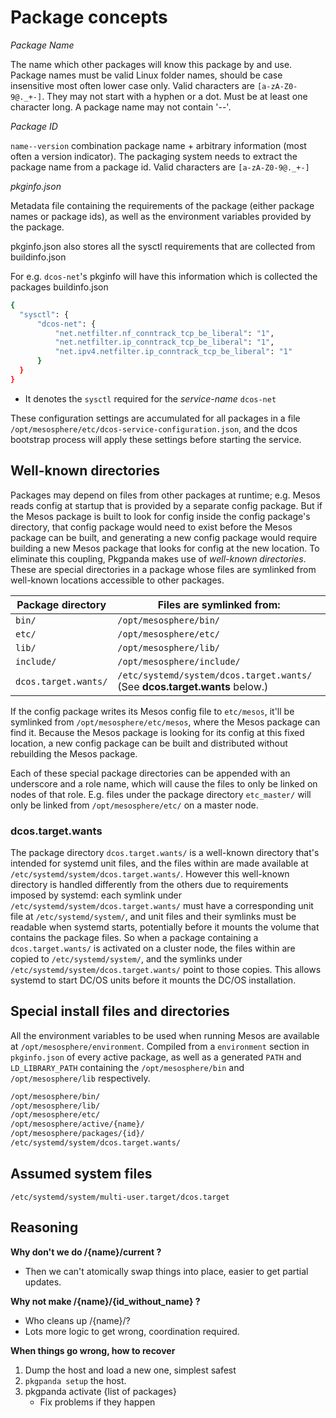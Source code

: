 # Package concepts

*Package Name*

The name which other packages will know this package by and use. Package names must be valid Linux folder names, should
be case insensitive most often lower case only. Valid characters are `[a-zA-Z0-9@._+-]`. They may not start with a hyphen
or a dot. Must be at least one character long. A package name may not contain '--'.

*Package ID*

`name--version` combination package name + arbitrary information (most often a version indicator). The packaging system needs to extract the package name from a package id. Valid characters are `[a-zA-Z0-9@._+-]`

*pkginfo.json*

Metadata file containing the requirements of the package (either package names or package ids), as well as the
environment variables provided by the package.

pkginfo.json also stores all the sysctl requirements that are collected from buildinfo.json

For e.g. `dcos-net`'s pkginfo will have this information which is collected the packages buildinfo.json

```bash
{
  "sysctl": {
      "dcos-net": {
          "net.netfilter.nf_conntrack_tcp_be_liberal": "1",
          "net.netfilter.ip_conntrack_tcp_be_liberal": "1",
          "net.ipv4.netfilter.ip_conntrack_tcp_be_liberal": "1"
      }
  }
}
```

* It denotes the `sysctl` required for the *service-name* `dcos-net`

These configuration settings are accumulated for all packages in a file
`/opt/mesosphere/etc/dcos-service-configuration.json`, and the dcos bootstrap process will apply these settings before
starting the service.

## Well-known directories

Packages may depend on files from other packages at runtime; e.g. Mesos reads config at startup that is provided by a
separate config package. But if the Mesos package is built to look for config inside the config package's directory,
that config package would need to exist before the Mesos package can be built, and generating a new config package
would require building a new Mesos package that looks for config at the new location. To eliminate this coupling,
Pkgpanda makes use of *well-known directories*. These are special directories in a package whose files are symlinked
from well-known locations accessible to other packages.

Package directory    | Files are symlinked from:
-------------------- | -------------------------
`bin/`               | `/opt/mesosphere/bin/`
`etc/`               | `/opt/mesosphere/etc/`
`lib/`               | `/opt/mesosphere/lib/`
`include/`           | `/opt/mesosphere/include/`
`dcos.target.wants/` | `/etc/systemd/system/dcos.target.wants/` (See **dcos.target.wants** below.)

If the config package writes its Mesos config file to `etc/mesos`, it'll be symlinked from `/opt/mesosphere/etc/mesos`,
where the Mesos package can find it. Because the Mesos package is looking for its config at this fixed location, a new
config package can be built and distributed without rebuilding the Mesos package.

Each of these special package directories can be appended with an underscore and a role name, which will cause the
files to only be linked on nodes of that role. E.g. files under the package directory `etc_master/` will only be linked
from `/opt/mesosphere/etc/` on a master node.

### dcos.target.wants

The package directory `dcos.target.wants/` is a well-known directory that's intended for systemd unit files, and the
files within are made available at `/etc/systemd/system/dcos.target.wants/`. However this well-known directory is
handled differently from the others due to requirements imposed by systemd: each symlink under
`/etc/systemd/system/dcos.target.wants/` must have a corresponding unit file at `/etc/systemd/system/`, and unit files
and their symlinks must be readable when systemd starts, potentially before it mounts the volume that contains the
package files. So when a package containing a `dcos.target.wants/` is activated on a cluster node, the files within are
copied to `/etc/systemd/system/`, and the symlinks under `/etc/systemd/system/dcos.target.wants/` point to those
copies. This allows systemd to start DC/OS units before it mounts the DC/OS installation.

## Special install files and directories

All the environment variables to be used when running Mesos are available at `/opt/mesosphere/environment`. Compiled
from a `environment` section in `pkginfo.json` of every active package, as well as a generated `PATH` and
`LD_LIBRARY_PATH` containing the `/opt/mesosphere/bin` and `/opt/mesosphere/lib` respectively.


```bash
/opt/mesosphere/bin/
/opt/mesosphere/lib/
/opt/mesosphere/etc/
/opt/mesosphere/active/{name}/
/opt/mesosphere/packages/{id}/
/etc/systemd/system/dcos.target.wants/
```

## Assumed system files

`/etc/systemd/system/multi-user.target/dcos.target`

## Reasoning

**Why don't we do /{name}/current ?**

  - Then we can't atomically swap things into place, easier to get partial updates.

**Why not make /{name}/{id_without_name} ?**

  - Who cleans up /{name}/?
  - Lots more logic to get wrong, coordination required.

**When things go wrong, how to recover**

1. Dump the host and load a new one, simplest safest
2. `pkgpanda setup` the host.
3. pkgpanda activate {list of packages}
    - Fix problems if they happen
